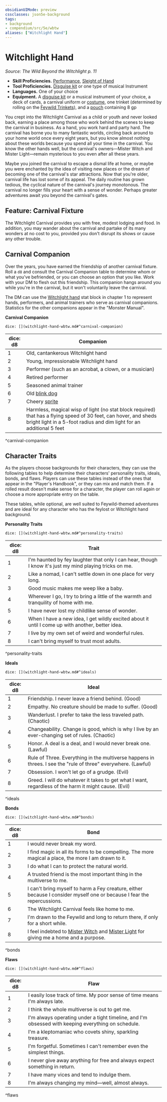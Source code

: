 ```yaml
---
obsidianUIMode: preview
cssclasses: json5e-background
tags:
- background
- compendium/src/5e/wbtw
aliases: ["Witchlight Hand"]
---
```

# Witchlight Hand
*Source: The Wild Beyond the Witchlight p. 11*  

- **Skill Proficiencies.** [Performance](Mechanics/Rules/skills.md#Performance), [Sleight of Hand](Mechanics/Rules/skills.md#Sleight%20of%20Hand)  
- **Tool Proficiencies.** [Disguise kit](Mechanics/items/disguise-kit.md) or one type of musical Instrument  
- **Languages.** One of your choice  
- **Equipment.** A [disguise kit](Mechanics/items/disguise-kit.md) or a musical instrument of your choice, a deck of cards, a carnival uniform or [costume](Mechanics/items/costume-clothes.md), one trinket (determined by rolling on the [Feywild Trinkets](Mechanics/items/feywild-trinket-wbtw.md)), and a [pouch](Mechanics/items/pouch.md) containing 8 gp  

You crept into the Witchlight Carnival as a child or youth and never looked back, earning a place among those who work behind the scenes to keep the carnival in business. As a hand, you work hard and party hard. The carnival has borne you to many fantastic worlds, circling back around to your home world once every eight years, but you know almost nothing about these worlds because you spend all your time in the carnival. You know the other hands well, but the carnival's owners—Mister Witch and Mister Light—remain mysterious to you even after all these years.

Maybe you joined the carnival to escape a dismal life at home, or maybe you were enchanted by the idea of visiting new places or the dream of becoming one of the carnival's star attractions. Now that you're older, carnival life has lost some of its appeal. The daily routine has grown tedious, the cyclical nature of the carnival's journey monotonous. The carnival no longer fills your heart with a sense of wonder. Perhaps greater adventures await you beyond the carnival's gates.

## Feature: Carnival Fixture

The Witchlight Carnival provides you with free, modest lodging and food. In addition, you may wander about the carnival and partake of its many wonders at no cost to you, provided you don't disrupt its shows or cause any other trouble.

## Carnival Companion

Over the years, you have earned the friendship of another carnival fixture. Roll a `d8` and consult the Carnival Companion table to determine whom or what you've befriended, or you can choose an option that you like. Work with your DM to flesh out this friendship. This companion hangs around you while you're in the carnival, but it won't voluntarily leave the carnival.

The DM can use the [Witchlight hand](Mechanics/bestiary/humanoid/witchlight-hand-medium-wbtw.md) stat block in chapter 1 to represent hands, performers, and animal trainers who serve as carnival companions. Statistics for the other companions appear in the "Monster Manual".

**Carnival Companion**

`dice: [](witchlight-hand-wbtw.md#^carnival-companion)`

| dice: d8 | Companion |
|----------|-----------|
| 1 | Old, cantankerous Witchlight hand |
| 2 | Young, impressionable Witchlight hand |
| 3 | Performer (such as an acrobat, a clown, or a musician) |
| 4 | Retired performer |
| 5 | Seasoned animal trainer |
| 6 | Old [blink dog](Mechanics/bestiary/fey/blink-dog.md) |
| 7 | Cheery [sprite](Mechanics/bestiary/fey/sprite.md) |
| 8 | Harmless, magical wisp of light (no stat block required) that has a flying speed of 30 feet, can hover, and sheds bright light in a 5-foot radius and dim light for an additional 5 feet |
^carnival-companion

## Character Traits

As the players choose backgrounds for their characters, they can use the following tables to help determine their characters' personality traits, ideals, bonds, and flaws. Players can use these tables instead of the ones that appear in the "Player's Handbook", or they can mix and match them. If a rolled result doesn't make sense for a character, the player can roll again or choose a more appropriate entry on the table.

These tables, while optional, are well suited to Feywild-themed adventures and are ideal for any character who has the feylost or Witchlight hand background.

**Personality Traits**

`dice: [](witchlight-hand-wbtw.md#^personality-traits)`

| dice: d8 | Trait |
|----------|-------|
| 1 | I'm haunted by fey laughter that only I can hear, though I know it's just my mind playing tricks on me. |
| 2 | Like a nomad, I can't settle down in one place for very long. |
| 3 | Good music makes me weep like a baby. |
| 4 | Wherever I go, I try to bring a little of the warmth and tranquility of home with me. |
| 5 | I have never lost my childlike sense of wonder. |
| 6 | When I have a new idea, I get wildly excited about it until I come up with another, better idea. |
| 7 | I live by my own set of weird and wonderful rules. |
| 8 | I can't bring myself to trust most adults. |
^personality-traits

**Ideals**

`dice: [](witchlight-hand-wbtw.md#^ideals)`

| dice: d8 | Ideal |
|----------|-------|
| 1 | Friendship. I never leave a friend behind. (Good) |
| 2 | Empathy. No creature should be made to suffer. (Good) |
| 3 | Wanderlust. I prefer to take the less traveled path. (Chaotic) |
| 4 | Changeability. Change is good, which is why I live by an ever-changing set of rules. (Chaotic) |
| 5 | Honor. A deal is a deal, and I would never break one. (Lawful) |
| 6 | Rule of Three. Everything in the multiverse happens in threes. I see the "rule of three" everywhere. (Lawful) |
| 7 | Obsession. I won't let go of a grudge. (Evil) |
| 8 | Greed. I will do whatever it takes to get what I want, regardless of the harm it might cause. (Evil) |
^ideals

**Bonds**

`dice: [](witchlight-hand-wbtw.md#^bonds)`

| dice: d8 | Bond |
|----------|------|
| 1 | I would never break my word. |
| 2 | I find magic in all its forms to be compelling. The more magical a place, the more I am drawn to it. |
| 3 | I do what I can to protect the natural world. |
| 4 | A trusted friend is the most important thing in the multiverse to me. |
| 5 | I can't bring myself to harm a Fey creature, either because I consider myself one or because I fear the repercussions. |
| 6 | The Witchlight Carnival feels like home to me. |
| 7 | I'm drawn to the Feywild and long to return there, if only for a short while. |
| 8 | I feel indebted to [Mister Witch](Mechanics/bestiary/npc/mister-witch-wbtw.md) and [Mister Light](Mechanics/bestiary/npc/mister-light-wbtw.md) for giving me a home and a purpose. |
^bonds

**Flaws**

`dice: [](witchlight-hand-wbtw.md#^flaws)`

| dice: d8 | Flaw |
|----------|------|
| 1 | I easily lose track of time. My poor sense of time means I'm always late. |
| 2 | I think the whole multiverse is out to get me. |
| 3 | I'm always operating under a tight timeline, and I'm obsessed with keeping everything on schedule. |
| 4 | I'm a kleptomaniac who covets shiny, sparkling treasure. |
| 5 | I'm forgetful. Sometimes I can't remember even the simplest things. |
| 6 | I never give away anything for free and always expect something in return. |
| 7 | I have many vices and tend to indulge them. |
| 8 | I'm always changing my mind—well, almost always. |
^flaws